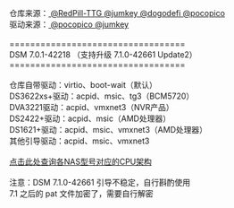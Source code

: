 仓库来源：<a href="https://github.com/RedPill-TTG/redpill-load"> @RedPill-TTG </a><a href="https://github.com/jumkey/redpill-load"> @jumkey </a><a href="https://github.com/dogodefi/redpill-load"> @dogodefi </a><a href="https://github.com/pocopico/rp-ext"> @pocopico </a><br>驱动来源：<a href="https://github.com/pocopico/rp-ext"> @pocopico </a><a href="https://github.com/jumkey/redpill-load"> @jumkey </a><br><br>==================================<br>DSM 7.0.1-42218 （支持升级 7.1.0-42661 Update2）<br>==================================<br><br>仓库自带驱动：virtio、boot-wait（默认）<br>DS3622xs+驱动：acpid、msic、tg3（BCM5720）<br>DVA3221驱动：acpid、vmxnet3（NVR产品）<br>DS2422+驱动：acpid、msic（AMD处理器）<br>DS1621+驱动：acpid、msic、vmxnet3（AMD处理器）<br>其他引导驱动：acpid、msic、vmxnet3<br><br><a href="https://kb.synology.com/en-me/DSM/tutorial/What_kind_of_CPU_does_my_NAS_have">点击此处查询各NAS型号对应的CPU架构</a><br><br>注意：DSM 7.1.0-42661 引导不稳定，自行斟酌使用<br>7.1 之后的 pat 文件加密了，需要自行解密

